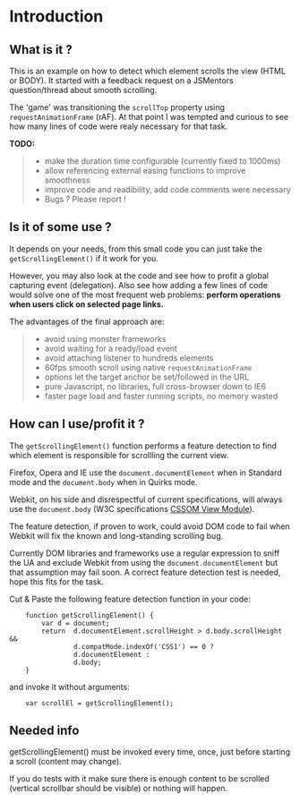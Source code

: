 Introduction
============

What is it ?
------------

This is an example on how to detect which element scrolls the view (HTML or BODY). It started with a feedback request on a JSMentors question/thread about smooth scrolling.

The 'game' was transitioning the `scrollTop` property using `requestAnimationFrame` (rAF). At that point I was tempted and curious to see how many lines of code were realy necessary for that task.

__TODO:__
>* make the duration time configurable (currently fixed to 1000ms)
>* allow referencing external easing functions to improve smoothness
>* improve code and readibility, add code comments were necessary
>* Bugs ? Please report !

Is it of some use ?
-------------------

It depends on your needs, from this small code you can just take the `getScrollingElement()` if it work for you.

However, you may also look at the code and see how to profit a global capturing event (delegation). Also see how adding a few lines of code would solve one of the most frequent web problems: __perform operations when users click on selected page links.__

The advantages of the final approach are:

>* avoid using monster frameworks
>* avoid waiting for a ready/load event
>* avoid attaching listener to hundreds elements
>* 60fps smooth scroll using native `requestAnimationFrame`
>* options let the target anchor be set/followed in the URL
>* pure Javascript, no libraries, full cross-browser down to IE6
>* faster page load and faster running scripts, no memory wasted

How can I use/profit it ?
-------------------------

The `getScrollingElement()` function performs a feature detection to find which element is responsible for scrollling the current view.

Firefox, Opera and IE use the `document.documentElement` when in Standard mode and the `document.body` when in Quirks mode.

Webkit, on his side and disrespectful of current specifications, will always use the `document.body` (W3C specifications [CSSOM View Module](http://dev.w3.org/csswg/cssom-view/#dom-element-scrolltop "W3C CSSOM Module")).

The feature detection, if proven to work, could avoid DOM code to fail when Webkit will fix the known and long-standing scrolling bug.

Currently DOM libraries and frameworks use a regular expression to sniff the UA and exclude Webkit from using the `document.documentElement` but that assumption may fail soon. A correct feature detection test is needed, hope this fits for the task.

Cut & Paste the following feature detection function in your code:

        function getScrollingElement() {
            var d = document;
            return  d.documentElement.scrollHeight > d.body.scrollHeight &&
                    d.compatMode.indexOf('CSS1') == 0 ?
                    d.documentElement :
                    d.body;
        }

and invoke it without arguments:

        var scrollEl = getScrollingElement();
		

Needed info
-----------

getScrollingElement() must be invoked every time, once, just before starting a scroll (content may change).

If you do tests with it make sure there is enough content to be scrolled (vertical scrollbar should be visible) or nothing will happen.

